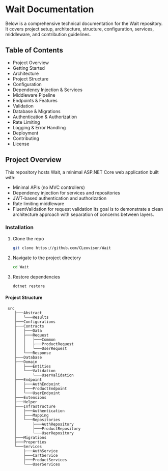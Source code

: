 # Wait Documentation
Below is a comprehensive technical documentation for the Wait repository. It covers project setup, architecture, structure, configuration, services, middleware, and contribution guidelines.


## Table of Contents

- Project Overview
- Getting Started
- Architecture
- Project Structure
- Configuration
- Dependency Injection & Services
- Middleware Pipeline
- Endpoints & Features
- Validation
- Database & Migrations
- Authentication & Authorization
- Rate Limiting
- Logging & Error Handling
- Deployment
- Contributing
- License


## Project Overview
This repository hosts Wait, a minimal ASP.NET Core web application built with:
- Minimal APIs (no MVC controllers)
- Dependency injection for services and repositories
- JWT-based authentication and authorization
- Rate limiting middleware
- FluentValidation for request validation
Its goal is to demonstrate a clean architecture approach with separation of concerns between layers.

### Installation

1. Clone the repo
   ```sh
   git clone https://github.com/CLeovison/Wait
   ```
2. Navigate to the project directory
   ```sh
   cd Wait
   ```
3. Restore dependencies
   ```sh
   dotnet restore
   ```
#### Project Structure

```
 src
    ├───Abstract
    │   └───Results
    ├───Configurations
    ├───Contracts
    │   ├───Data
    │   ├───Request
    │   │   ├───Common
    │   │   ├───ProductRequest
    │   │   └───UserRequest
    │   └───Response
    ├───Database
    ├───Domain
    │   ├───Entities
    │   └───Validation
    │       └───UserValidation
    ├───Endpoint
    │   ├───AuthEndpoint
    │   ├───ProductEndpoint
    │   └───UserEndpoint
    ├───Extensions
    ├───Helper
    ├───Infrastructure
    │   ├───Authentication
    │   ├───Mapping
    │   └───Repositories
    │       ├───AuthRepository
    │       ├───ProductRepository
    │       └───UserRepository
    ├───Migrations
    ├───Properties
    └───Services
        ├───AuthService
        ├───CartService
        ├───ProductServices
        └───UserServices

```